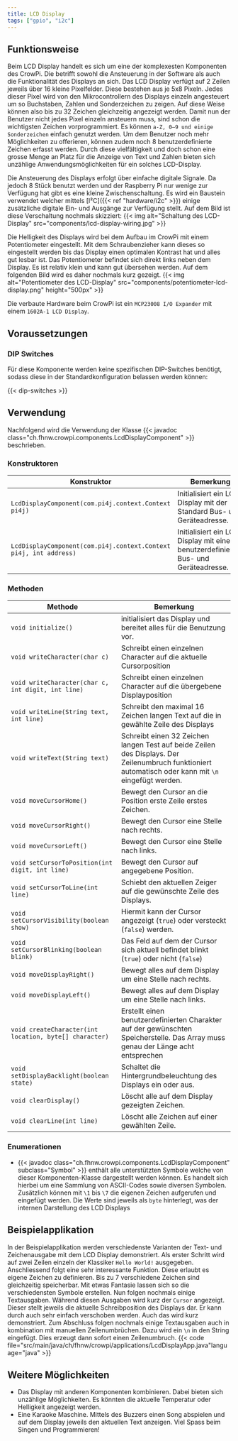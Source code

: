 ```yaml
---
title: LCD Display 
tags: ["gpio", "i2c"]
---
```


## Funktionsweise

Beim LCD Display handelt es sich um eine der komplexesten Komponenten des CrowPi. Die betrifft sowohl die Ansteuerung in der Software als
auch die Funktionalität des Displays an sich. Das LCD Display verfügt auf 2 Zeilen jeweils über 16 kleine Pixelfelder. Diese bestehen aus je
5x8 Pixeln. Jedes dieser Pixel wird von den Mikrocontrollern des Displays einzeln angesteuert um so Buchstaben, Zahlen und Sonderzeichen zu
zeigen. Auf diese Weise können also bis zu 32 Zeichen gleichzeitig angezeigt werden. Damit nun der Benutzer nicht jedes Pixel einzeln
ansteuern muss, sind schon die wichtigsten Zeichen vorprogrammiert. Es können `a-Z, 0–9 und einige Sonderzeichen` einfach genutzt werden. Um
dem Benutzer noch mehr Möglichkeiten zu offerieren, können zudem noch 8 benutzerdefinierte Zeichen erfasst werden. Durch diese
vielfältigkeit und doch schon eine grosse Menge an Platz für die Anzeige von Text und Zahlen bieten sich unzählige 
Anwendungsmöglichkeiten für
ein solches LCD-Display.

Die Ansteuerung des Displays erfolgt über einfache digitale Signale. Da jedoch 8 Stück benutzt werden und der Raspberry Pi nur wenige zur
Verfügung hat gibt es eine kleine Zwischenschaltung. Es wird ein Baustein verwendet welcher mittels [I²C]({{< ref "hardware/i2c" >}})
einige zusätzliche digitale Ein- und Ausgänge zur Verfügung stellt. Auf dem Bild ist diese Verschaltung nochmals skizziert:
{{< img alt="Schaltung des LCD-Display" src="components/lcd-display-wiring.jpg" >}}

Die Helligkeit des Displays wird bei dem Aufbau im CrowPi mit einem Potentiometer eingestellt. Mit dem Schraubenzieher kann dieses so
eingestellt werden bis das Display einen optimalen Kontrast hat und alles gut lesbar ist. Das Potentiometer befindet sich direkt links neben
dem Display. Es ist relativ klein und kann gut übersehen werden. Auf dem folgenden Bild wird es daher nochmals kurz gezeigt. {{< img alt="Potentiometer des LCD-Display" src="components/potentiometer-lcd-display.png" height="500px" >}}

Die verbaute Hardware beim CrowPi ist ein `MCP23008 I/O Expander` mit einem `1602A-1 LCD Display`.
## Voraussetzungen

### DIP Switches

Für diese Komponente werden keine spezifischen DIP-Switches benötigt, sodass diese in der Standardkonfiguration belassen werden können:

{{< dip-switches >}}

## Verwendung

Nachfolgend wird die Verwendung der Klasse {{< javadoc class="ch.fhnw.crowpi.components.LcdDisplayComponent" >}} beschrieben.

### Konstruktoren

| Konstruktor | Bemerkung |
| --- | --- |
| `LcdDisplayComponent(com.pi4j.context.Context pi4j)` | Initialisiert ein LCD Display mit der Standard Bus- und Geräteadresse. |
| `LcdDisplayComponent(com.pi4j.context.Context pi4j, int address)` | Initialisiert ein LCD Display mit einer benutzerdefinierten Bus- und Geräteadresse. |

### Methoden

| Methode | Bemerkung |
| --- | --- |
| `void initialize()` | initialisiert das Display und bereitet alles für die Benutzung vor. |
| `void writeCharacter(char c)` | Schreibt einen einzelnen Character auf die aktuelle Cursorposition  |
| `void writeCharacter(char c, int digit, int line)` | Schreibt einen einzelnen Character auf die übergebene Displayposition  |
| `void writeLine(String text, int line)` | Schreibt den maximal 16 Zeichen langen Text auf die in gewählte Zeile des Displays  |
| `void writeText(String text)` | Schreibt einen 32 Zeichen langen Test auf beide Zeilen des Displays. Der Zeilenumbruch funktioniert automatisch oder kann mit `\n` eingefügt werden. |
| `void moveCursorHome()` | Bewegt den Cursor an die Position erste Zeile erstes Zeichen. |
| `void moveCursorRight()` | Bewegt den Cursor eine Stelle nach rechts. |
| `void moveCursorLeft()` | Bewegt den Cursor eine Stelle nach links. |
| `void setCursorToPosition(int digit, int line)` | Bewegt den Cursor auf angegebene Position. |
| `void setCursorToLine(int line)` | Schiebt den aktuellen Zeiger auf die gewünschte Zeile des Displays. |
| `void setCursorVisibility(boolean show)` | Hiermit kann der Cursor angezeigt (`true`) oder versteckt (`false`) werden. |
| `void setCursorBlinking(boolean blink)` | Das Feld auf dem der Cursor sich aktuell befindet blinkt (`true`) oder nicht (`false`)|
| `void moveDisplayRight()` | Bewegt alles auf dem Display um eine Stelle nach rechts. |
| `void moveDisplayLeft()` | Bewegt alles auf dem Display um eine Stelle nach links. |
| `void createCharacter(int location, byte[] character)` | Erstellt einen benutzerdefinierten Charakter auf der gewünschten Speicherstelle. Das Array muss genau der Länge acht entsprechen |
| `void setDisplayBacklight(boolean state)` | Schaltet die Hintergrundbeleuchtung des Displays ein oder aus. |
| `void clearDisplay()` | Löscht alle auf dem Display gezeigten Zeichen. |
| `void clearLine(int line)` | Löscht alle Zeichen auf einer gewählten Zeile. |

### Enumerationen

- {{< javadoc class="ch.fhnw.crowpi.components.LcdDisplayComponent" subclass="Symbol" >}} enthält alle unterstützten Symbole welche von
  dieser Komponenten-Klasse dargestellt werden können. Es handelt sich hierbei um eine Sammlung von ASCII-Codes sowie diversen Symbolen.
  Zusätzlich können mit `\1` bis `\7` die eigenen Zeichen aufgerufen und eingefügt werden. Die Werte sind jeweils als `byte` hinterlegt, was
  der internen Darstellung des LCD Displays

## Beispielapplikation

In der Beispielapplikation werden verschiedenste Varianten der Text- und Zeichenausgabe mit dem LCD Display demonstriert. Als erster Schritt
wird auf zwei Zeilen einzeln der Klassiker `Hello World!` ausgegeben. Anschliessend folgt eine sehr interessante Funktion. Diese erlaubt es
eigene Zeichen zu definieren. Bis zu 7 verschiedene Zeichen sind gleichzeitig speicherbar. Mit etwas Fantasie lassen sich so die
verschiedensten Symbole erstellen. Nun folgen nochmals einige Textausgaben. Während diesen Ausgaben wird kurz der `Cursor` angezeigt. Dieser
stellt jeweils die aktuelle Schreibposition des Displays dar. Er kann durch auch sehr einfach verschoben werden. Auch das wird kurz
demonstriert. Zum Abschluss folgen nochmals einige Textausgaben auch in kombination mit manuellen Zeilenumbrüchen. Dazu wird ein `\n` in den
String eingefügt. Dies erzeugt dann sofort einen Zeilenumbruch. 
{{< code file="src/main/java/ch/fhnw/crowpi/applications/LcdDisplayApp.java"language="java" >}}

## Weitere Möglichkeiten

- Das Display mit anderen Komponenten kombinieren. Dabei bieten sich unzählige Möglichkeiten. Es könnten die aktuelle Temperatur oder
  Helligkeit angezeigt werden.
- Eine Karaoke Maschine. Mittels des Buzzers einen Song abspielen und auf dem Display jeweils den aktuellen Text anzeigen. Viel Spass beim
  Singen und Programmieren!
